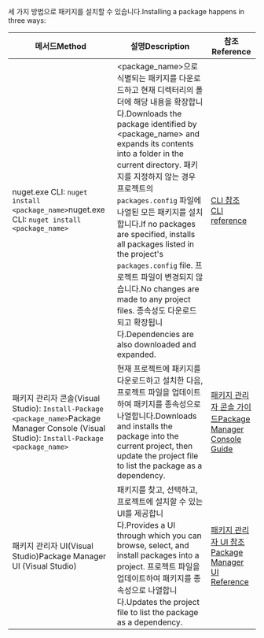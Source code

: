 <span data-ttu-id="ca307-101">세 가지 방법으로 패키지를 설치할 수 있습니다.</span><span class="sxs-lookup"><span data-stu-id="ca307-101">Installing a package happens in three ways:</span></span>

| <span data-ttu-id="ca307-102">메서드</span><span class="sxs-lookup"><span data-stu-id="ca307-102">Method</span></span> | <span data-ttu-id="ca307-103">설명</span><span class="sxs-lookup"><span data-stu-id="ca307-103">Description</span></span> | <span data-ttu-id="ca307-104">참조</span><span class="sxs-lookup"><span data-stu-id="ca307-104">Reference</span></span> |
| --- | --- | --- |
| <span data-ttu-id="ca307-105">nuget.exe CLI: `nuget install <package_name>`</span><span class="sxs-lookup"><span data-stu-id="ca307-105">nuget.exe CLI: `nuget install <package_name>`</span></span> | <span data-ttu-id="ca307-106">\<package_name\>으로 식별되는 패키지를 다운로드하고 현재 디렉터리의 폴더에 해당 내용을 확장합니다.</span><span class="sxs-lookup"><span data-stu-id="ca307-106">Downloads the package identified by \<package_name\> and expands its contents into a folder in the current directory.</span></span> <span data-ttu-id="ca307-107">패키지를 지정하지 않는 경우 프로젝트의 `packages.config` 파일에 나열된 모든 패키지를 설치합니다.</span><span class="sxs-lookup"><span data-stu-id="ca307-107">If no packages are specified, installs all packages listed in the project's `packages.config` file.</span></span> <span data-ttu-id="ca307-108">프로젝트 파일이 변경되지 않습니다.</span><span class="sxs-lookup"><span data-stu-id="ca307-108">No changes are made to any project files.</span></span> <span data-ttu-id="ca307-109">종속성도 다운로드되고 확장됩니다.</span><span class="sxs-lookup"><span data-stu-id="ca307-109">Dependencies are also downloaded and expanded.</span></span> | [<span data-ttu-id="ca307-110">CLI 참조</span><span class="sxs-lookup"><span data-stu-id="ca307-110">CLI reference</span></span>](../tools/nuget-exe-CLI-Reference.md) |
| <span data-ttu-id="ca307-111">패키지 관리자 콘솔(Visual Studio): `Install-Package <package_name>`</span><span class="sxs-lookup"><span data-stu-id="ca307-111">Package Manager Console (Visual Studio): `Install-Package <package_name>`</span></span> | <span data-ttu-id="ca307-112">현재 프로젝트에 패키지를 다운로드하고 설치한 다음, 프로젝트 파일을 업데이트하여 패키지를 종속성으로 나열합니다.</span><span class="sxs-lookup"><span data-stu-id="ca307-112">Downloads and installs the package into the current project, then update the project file to list the package as a dependency.</span></span> | [<span data-ttu-id="ca307-113">패키지 관리자 콘솔 가이드</span><span class="sxs-lookup"><span data-stu-id="ca307-113">Package Manager Console Guide</span></span>](../tools/Package-Manager-Console.md) |
| <span data-ttu-id="ca307-114">패키지 관리자 UI(Visual Studio)</span><span class="sxs-lookup"><span data-stu-id="ca307-114">Package Manager UI (Visual Studio)</span></span> | <span data-ttu-id="ca307-115">패키지를 찾고, 선택하고, 프로젝트에 설치할 수 있는 UI를 제공합니다.</span><span class="sxs-lookup"><span data-stu-id="ca307-115">Provides a UI through which you can browse, select, and install packages into a project.</span></span> <span data-ttu-id="ca307-116">프로젝트 파일을 업데이트하여 패키지를 종속성으로 나열합니다.</span><span class="sxs-lookup"><span data-stu-id="ca307-116">Updates the project file to list the package as a dependency.</span></span> | [<span data-ttu-id="ca307-117">패키지 관리자 UI 참조</span><span class="sxs-lookup"><span data-stu-id="ca307-117">Package Manager UI Reference</span></span>](../tools/Package-Manager-UI.md) |